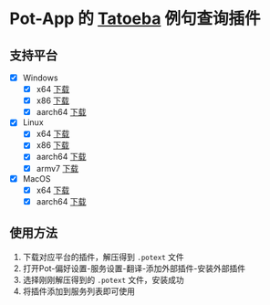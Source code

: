 # Pot-App 的 [Tatoeba](https://tatoeba.org/) 例句查询插件

## 支持平台

- [x] Windows
  - [x] x64 [下载](https://ghproxy.com/https://github.com/pot-app/pot-app-translate-plugin-tatoeba/releases/latest/download/x86_64-pc-windows-msvc.zip)
  - [x] x86 [下载](https://ghproxy.com/https://github.com/pot-app/pot-app-translate-plugin-tatoeba/releases/latest/download/i686-pc-windows-msvc.zip)
  - [x] aarch64 [下载](https://ghproxy.com/https://github.com/pot-app/pot-app-translate-plugin-tatoeba/releases/latest/download/aarch64-pc-windows-msvc.zip)
- [x] Linux
  - [x] x64 [下载](https://ghproxy.com/https://github.com/pot-app/pot-app-translate-plugin-tatoeba/releases/latest/download/x86_64-unknown-linux-gnu.zip)
  - [x] x86 [下载](https://ghproxy.com/https://github.com/pot-app/pot-app-translate-plugin-tatoeba/releases/latest/download/i686-unknown-linux-gnu.zip)
  - [x] aarch64 [下载](https://ghproxy.com/https://github.com/pot-app/pot-app-translate-plugin-tatoeba/releases/latest/download/aarch64-unknown-linux-gnu.zip)
  - [x] armv7 [下载](https://ghproxy.com/https://github.com/pot-app/pot-app-translate-plugin-tatoeba/releases/latest/download/armv7-unknown-linux-gnueabihf.zip)
- [x] MacOS
  - [x] x64 [下载](https://ghproxy.com/https://github.com/pot-app/pot-app-translate-plugin-tatoeba/releases/latest/download/x86_64-apple-darwin.zip)
  - [x] aarch64 [下载](https://ghproxy.com/https://github.com/pot-app/pot-app-translate-plugin-tatoeba/releases/latest/download/aarch64-apple-darwin.zip)

## 使用方法

1. 下载对应平台的插件，解压得到 `.potext` 文件
2. 打开Pot-偏好设置-服务设置-翻译-添加外部插件-安装外部插件
3. 选择刚刚解压得到的 `.potext` 文件，安装成功
4. 将插件添加到服务列表即可使用
